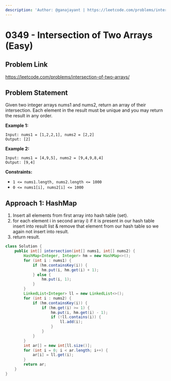 ```yaml
---
description: 'Author: @ganajayant | https://leetcode.com/problems/intersection-of-two-arrays/'
---
```


# 0349 - Intersection of Two Arrays (Easy)

## Problem Link

https://leetcode.com/problems/intersection-of-two-arrays/

## Problem Statement

Given two integer arrays nums1 and nums2, return an array of their intersection. Each element in the result must be unique and you may return the result in any order.

**Example 1:**

```
Input: nums1 = [1,2,2,1], nums2 = [2,2]
Output: [2]
```

**Example 2:**

```
Input: nums1 = [4,9,5], nums2 = [9,4,9,8,4]
Output: [9,4]
```

**Constraints:**

* `1 <= nums1.length, nums2.length <= 1000`
* `0 <= nums1[i], nums2[i] <= 1000` 

## Approach 1: HashMap
1) Insert all elements from first array into hash table (set).
2) for each element i in second array
	i) if it is present in our hash table insert into result list & remove that element from our hash table so we again not insert into result.
3) return result. 
<Tabs>
<TabItem value="java" label="Java">
<SolutionAuthor name="@ganajayant"/>

```java
class Solution {
    public int[] intersection(int[] nums1, int[] nums2) {
        HashMap<Integer, Integer> hm = new HashMap<>();
        for (int i : nums1) {
            if (hm.containsKey(i)) {
                hm.put(i, hm.get(i) + 1);
            } else {
                hm.put(i, 1);
            }
        }
        LinkedList<Integer> ll = new LinkedList<>();
        for (int i : nums2) {
            if (hm.containsKey(i)) {
                if (hm.get(i) >= 1) {
                    hm.put(i, hm.get(i) - 1);
                    if (!ll.contains(i)) {
                        ll.add(i);
                    }
                }
            }
        }
        int ar[] = new int[ll.size()];
        for (int i = 0; i < ar.length; i++) {
            ar[i] = ll.get(i);
        }
        return ar;
    }
}
```
</TabItem>
</Tabs>